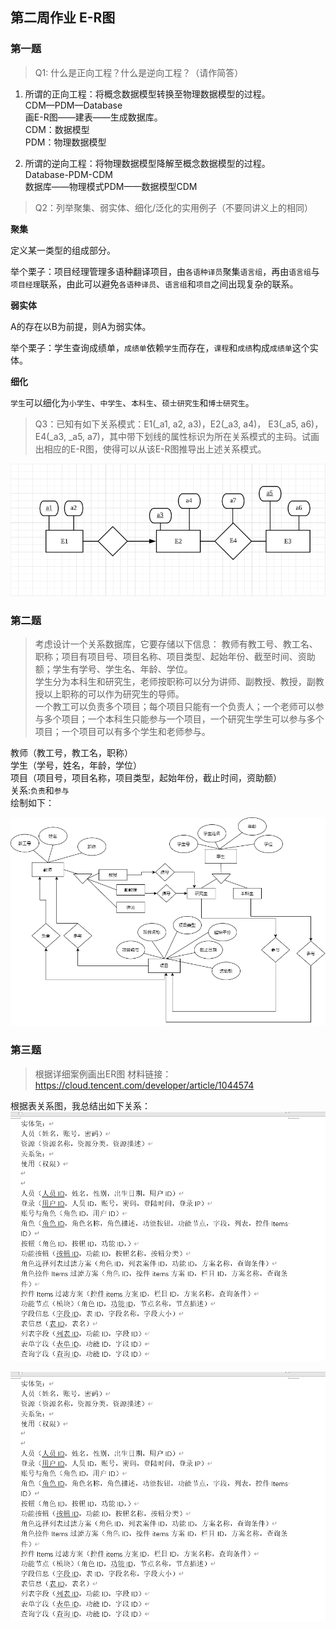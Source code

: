 ## 第二周作业 E-R图

### 第一题
>Q1: 什么是正向工程？什么是逆向工程？（请作简答）

1.  所谓的正向工程：将概念数据模型转换至物理数据模型的过程。<br>
    CDM—PDM—Database<br>
    画E-R图——建表——生成数据库。<br>
    CDM：数据模型<br>
    PDM：物理数据模型<br>

2.  所谓的逆向工程：将物理数据模型降解至概念数据模型的过程。<br>
    Database-PDM-CDM<br>
    数据库——物理模式PDM——数据模型CDM<br>
>Q2：列举聚集、弱实体、细化/泛化的实用例子（不要同讲义上的相同）

**聚集**

定义某一类型的组成部分。

举个栗子：项目经理管理多语种翻译项目，由`各语种译员`聚集`语言组`，再由`语言组`与`项目经理`联系，由此可以避免`各语种译员`、`语言组`和`项目`之间出现复杂的联系。

**弱实体**

A的存在以B为前提，则A为弱实体。

举个栗子：学生查询成绩单，`成绩单`依赖`学生`而存在，`课程`和`成绩`构成`成绩单`这个实体。

**细化**

`学生`可以细化为`小学生`、`中学生`、`本科生`、`硕士研究生`和`博士研究生`。


>Q3：已知有如下关系模式：E1(_a1, a2, a3)，E2(_a3, a4)， E3(_a5, a6)， E4(_a3, _a5, a7)，其中带下划线的属性标识为所在关系模式的主码。试画出相应的E-R图，使得可以从该E-R图推导出上述关系模式。

![01](https://github.com/YuriOnee/ResearchOnRDBMS/blob/master/img/20200308211604.png)


### 第二题

>考虑设计一个关系数据库，它要存储以下信息：
教师有教工号、教工名、职称；项目有项目号、项目名称、项目类型、起始年份、截至时间、资助额；学生有学号、学生名、年龄、学位。<br>
学生分为本科生和研究生，老师按职称可以分为讲师、副教授、教授，副教授以上职称的可以作为研究生的导师。<br>
一个教工可以负责多个项目；每个项目只能有一个负责人；一个老师可以参与多个项目；一个本科生只能参与一个项目，一个研究生学生可以参与多个项目；一个项目可以有多个学生和老师参与。


教师（教工号，教工名，职称）<br>
学生（学号，姓名，年龄，学位）<br>
项目（项目号，项目名称，项目类型，起始年份，截止时间，资助额）<br>
关系:`负责`和`参与`<br>
绘制如下：<br>

![02](https://github.com/YuriOnee/ResearchOnRDBMS/blob/master/img/Untitled%20Diagram.png)

### 第三题

>根据详细案例画出ER图
材料链接：https://cloud.tencent.com/developer/article/1044574

根据表关系图，我总结出如下关系：<br>
![03](https://github.com/YuriOnee/ResearchOnRDBMS/blob/master/img/screenshot.jpg)

![04](https://github.com/YuriOnee/ResearchOnRDBMS/blob/master/img/screenshot.jpg)
